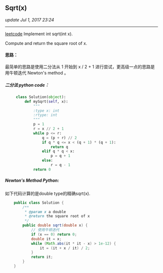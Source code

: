 ## Sqrt(x)
_update Jul 1, 2017 23:24_

---
[leetcode](https://leetcode.com/problems/sqrtx/#/description)
Implement int sqrt(int x).

Compute and return the square root of x.

#### 思路：
最简单的思路是使用二分法从 1 开始到 x / 2 + 1 进行尝试，更高级一点的思路是用牛顿迭代 Newton's method 。 

##### 二分法 python code：
```python
     class Solution(object):
         def mySqrt(self, x):
             """
             :type x: int
             :rtype: int
             """
             p = 1
             r = x // 2 + 1
             while p <= r:
                 q = (p + r) // 2
                 if q * q <= x < (q + 1) * (q + 1):
                     return q
                 elif q * q < x:
                     p = q + 1
                 else:
                     r = q - 1
             return 0
```

##### Newton's Method Python:
如下代码计算的是double type的精确sqrt(x).
```java
    public class Solution {
        /**
         * @param x a double
         * @return the square root of x
         */
        public double sqrt(double x) {
            // 使用牛顿迭代
            if (x == 0) return 0;
            double it = x;
            while (Math.abs(it * it - x) > 1e-12) {
                it = (it + x / it) / 2;
            }
            return it;
        }
    }
```
